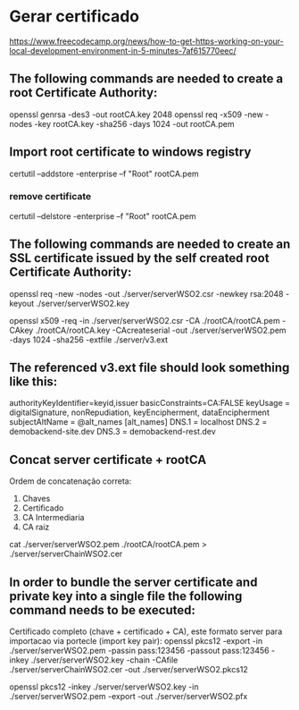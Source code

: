 # Gerar certificado

https://www.freecodecamp.org/news/how-to-get-https-working-on-your-local-development-environment-in-5-minutes-7af615770eec/

## The following commands are needed to create a root Certificate Authority:

openssl genrsa -des3 -out rootCA.key 2048
openssl req -x509 -new -nodes -key rootCA.key -sha256 -days 1024  -out rootCA.pem

## Import root certificate to windows registry 

certutil –addstore -enterprise –f "Root" rootCA.pem

### remove certificate
certutil –delstore -enterprise –f "Root" rootCA.pem


## The following commands are needed to create an SSL certificate issued by the self created root Certificate Authority:

openssl req -new -nodes -out ./server/serverWSO2.csr -newkey rsa:2048 -keyout ./server/serverWSO2.key

<!--$OPENSSL ca -config $CA_PATH/caconfig.cnf -passin pass:123456 -in $CONFS_DIR/servidorreq.pem -out $CONFS_DIR/servidor_crt.pem &&-->

openssl x509 -req -in ./server/serverWSO2.csr -CA ./rootCA/rootCA.pem -CAkey ./rootCA/rootCA.key -CAcreateserial -out ./server/serverWSO2.pem -days 1024 -sha256 -extfile ./server/v3.ext

## The referenced v3.ext file should look something like this:

authorityKeyIdentifier=keyid,issuer
basicConstraints=CA:FALSE
keyUsage = digitalSignature, nonRepudiation, keyEncipherment, dataEncipherment
subjectAltName = @alt_names
[alt_names]
DNS.1 = localhost
DNS.2 = demobackend-site.dev
DNS.3 = demobackend-rest.dev

## Concat server certificate + rootCA

Ordem de concatenação correta:
 1. Chaves
 2. Certificado
 3. CA Intermediaria
 4. CA raiz

cat ./server/serverWSO2.pem ./rootCA/rootCA.pem > ./server/serverChainWSO2.cer

## In order to bundle the server certificate and private key into a single file the following command needs to be executed:

Certificado completo (chave + certificado + CA), este formato server para importacao via portecle (import key pair):
openssl pkcs12 -export -in ./server/serverWSO2.pem -passin pass:123456 -passout pass:123456 -inkey ./server/serverWSO2.key -chain -CAfile ./server/serverChainWSO2.cer -out ./server/serverWSO2.pkcs12

openssl pkcs12 -inkey ./server/serverWSO2.key -in ./server/serverWSO2.pem -export -out ./server/serverWSO2.pfx

